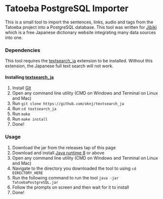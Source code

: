 # Tatoeba PostgreSQL Importer

This is a small tool to import the sentences, links, audio and tags
from the Tatoeba project into a PostgreSQL database. This tool was
written for [Jibiki](https://jibiki.app/) which is a free Japanese dictionary
website integrating many data sources into one.

### Dependencies

This tool requires the [textsearch_ja](https://github.com/oknj/textsearch_ja)
extension to be installed. Without this extension, the Japanese full text search
will not work.

#### Installing [textsearch_ja](https://github.com/oknj/textsearch_ja)

1. Install [Git](https://git-scm.com/downloads)
2. Open any command line utility (CMD on Windows and Terminal on Linux and Mac)
3. Run `git clone https://github.com/oknj/textsearch_ja`
4. Run `cd textsearch_ja`
5. Run `make`
6. Run `make install`
7. Done!

### Usage

1. Download the jar from the releases tap of this page
2. Download and install [Java runtime 8](https://java.com/en/download/) or above
3. Open any command line utility (CMD on Windows and Terminal on Linux and Mac)
4. Navigate to the directory you downloaded the tool to using `cd DIRECTORY_HERE`
5. Run the following command to run the tool `java -jar TatoebaPostgreSQL.jar`
6. Follow the prompts on screen and then wait for it to install
8. Done!

